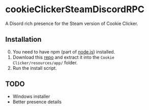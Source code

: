 # cookieClickerSteamDiscordRPC 
A Disord rich presence for the Steam version of Cookie Clicker.

## Installation
0. You need to have npm (part of [node.js](https://nodejs.org/)) installed.
1. Download this [repo](https://github.com/Kesefon/cookieClickerSteamDiscordRPC/archive/refs/heads/main.zip) and extract it into the `Cookie Clicker/resources/app/` folder.
2. Run the install script.

## TODO
- Windows installer
- Better presence details